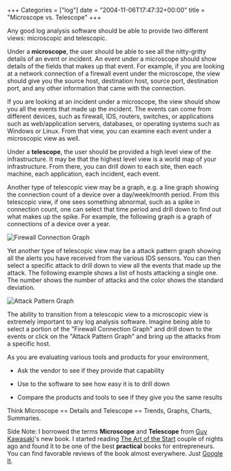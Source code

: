 +++
Categories = ["log"]
date = "2004-11-06T17:47:32+00:00"
title = "Microscope vs. Telescope"
+++

Any good log analysis software should be able to provide two different views: microscopic and telescopic.

Under a **microscope**, the user should be able to see all the nitty-gritty details of an event or incident. An event under a microscope should show details of the fields that makes up that event. For example, if you are looking at a network connection of a firewall event under the microscope, the view should give you the source host, destination host, source port, destination port, and any other information that came with the connection.

If you are looking at an incident under a microscope, the view should show you all the events that made up the incident. The events can come from different devices, such as firewall, IDS, routers, switches, or applications such as web/application servers, databases, or operating systems such as Windows or Linux. From that view, you can examine each event under a microscopic view as well.

Under a **telescope**, the user should be provided a high level view of the infrastructure. It may be that the highest level view is a world map of your infrastructure. From there, you can drill down to each site, then each machine, each application, each incident, each event. 

Another type of telescopic view may be a graph, e.g. a line graph showing the connection count of a device over a day/week/month period. From this telescopic view, if one sees something abnormal, such as a spike in connection count, one can select that time period and drill down to find out what makes up the spike. For example, the following graph is a graph of connections of a device over a year.

![Firewall Connection Graph](http://www.trustpath.com/logmatters/wp-content/fw_conns.png)

Yet another type of telescopic view may be a attack pattern graph showing all the alerts you have received from the various IDS sensors. You can then select a specific attack to drill down to view all the events that made up the attack. The following example shows a list of hosts attacking a single one. The number shows the number of attacks and the color shows the standard deviation.

![Attack Pattern Graph](http://www.trustpath.com/logmatters/wp-content/attack_pattern.jpg)

The ability to transition from a telescopic view to a microscopic view is extremely important to any log analysis software. Imagine being able to select a portion of the "Firewall Connection Graph" and drill down to the events or click on the "Attack Pattern Graph" and bring up the attacks from a specific host.

As you are evaluating various tools and products for your environment, 




  * Ask the vendor to see if they provide that capability


  * Use to the software to see how easy it is to drill down


  * Compare the products and tools to see if they give you the same results



Think Microscope == Details and Telescope == Trends, Graphs, Charts, Summaries.

Side Note: I borrowed the terms **Microscope** and **Telescope** from [Guy Kawasaki](http://www.guykawasaki.com)'s new book. I started reading [The Art of the Start](http://www.guykawasaki.com/books/) couple of nights ago and found it to be one of the best **practical** books for entrepreneurs. You can find favorable reviews of the book almost everywhere. Just [Google It](http://www.google.com).

